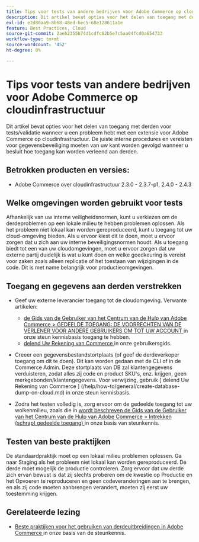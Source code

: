 ```yaml
---
title: Tips voor tests van andere bedrijven voor Adobe Commerce op cloudinfrastructuur
description: Dit artikel bevat opties voor het delen van toegang met derden voor tests/validatie wanneer u een probleem hebt met een extensie voor Adobe Commerce op cloudinfrastructuur.
exl-id: e2d80aa9-8b68-48ed-bec5-68e128611a1e
feature: Best Practices, Cloud
source-git-commit: 2aeb2355b74d1cdfc62b5e7c5aa04fcd0a654733
workflow-type: tm+mt
source-wordcount: '452'
ht-degree: 0%

---
```


# Tips voor tests van andere bedrijven voor Adobe Commerce op cloudinfrastructuur

Dit artikel bevat opties voor het delen van toegang met derden voor tests/validatie wanneer u een probleem hebt met een extensie voor Adobe Commerce op cloudinfrastructuur.
De juiste interne procedures en vereisten voor gegevensbeveiliging moeten van uw kant worden gevolgd wanneer u besluit hoe toegang kan worden verleend aan derden.

## Betrokken producten en versies:

* Adobe Commerce over cloudinfrastructuur 2.3.0 - 2.3.7-p1, 2.4.0 - 2.4.3

## Welke omgevingen worden gebruikt voor tests

Afhankelijk van uw interne veiligheidsnormen, kunt u verkiezen om de derdeproblemen op een lokale milieu te hebben problemen oplossen. Als het probleem niet lokaal kan worden gereproduceerd, kunt u toegang tot uw cloud-omgeving bieden. Als u ervoor kiest dit te doen, moet u ervoor zorgen dat u zich aan uw interne beveiligingsnormen houdt. Als u toegang biedt tot een van uw cloudomgevingen, moet u ervoor zorgen dat uw externe partij duidelijk is wat u kunt doen en welke goedkeuring is vereist voor zaken zoals alleen replicatie of het toestaan van wijzigingen in de code. Dit is met name belangrijk voor productieomgevingen.

## Toegang en gegevens aan derden verstrekken

* Geef uw externe leverancier toegang tot de cloudomgeving. Verwante artikelen:

   * [ de Gids van de Gebruiker van het Centrum van de Hulp van Adobe Commerce > GEDEELDE TOEGANG: DE VOORRECHTEN VAN DE VERLENER VOOR ANDERE GEBRUIKERS OM TOT UW ACCOUNT ](/help/help-center-guide/help-center/magento-help-center-user-guide.md#shared-access) in onze steun kennisbasis toegang te hebben.
   * [ delend Uw Rekening van Commerce ](https://experienceleague.adobe.com/nl/docs/commerce-admin/start/commerce-account/commerce-account-share) in onze gebruikersgids.

* Creeer een gegevensbestandstortplaats (of geef de derdeverkoper toegang om dit te doen). Dit kan worden gedaan met de CLI of in de Commerce Admin. Deze stortplaats van DB zal klantengegevens verduisteren, zodat alles zij code en product SKU&#39;s, enz. krijgen, geen merkgebonden/klantengegevens. Voor verwijzing, gebruik [ delend Uw Rekening van Commerce ] (/help/how-to/general/create-database-dump-on-cloud.md) in onze steun kennisbasis.
* Zodra het testen volledig is, zorg ervoor om de gedeelde toegang tot uw wolkenmilieu, zoals die in [ wordt beschreven de Gids van de Gebruiker van het Centrum van de Hulp van Adobe Commerce > Intrekken (schrapt gedeelde toegang) ](/help/help-center-guide/help-center/magento-help-center-user-guide.md#revoke-shared-access) in onze basis van steunkennis.

## Testen van beste praktijken

De standaardpraktijk moet op een lokaal milieu problemen oplossen. Ga naar Staging als het probleem niet lokaal kan worden gereproduceerd. De derde moet mogelijk de productie controleren. Zorg ervoor dat uw derde zich ervan bewust is dat zij slechts proberen om de kwestie op Productie en het Opvoeren te reproduceren en geen codeveranderingen aan te brengen, en als zij code moeten aanbrengen verandert, moeten zij eerst uw toestemming krijgen.

## Gerelateerde lezing

* [ Beste praktijken voor het gebruiken van derdeuitbreidingen in Adobe Commerce ](https://support.magento.com/hc/en-us/articles/360042361152-Best-Practices-for-using-third-party-extensions-in-Magento) in onze basis van de steunkennis.
